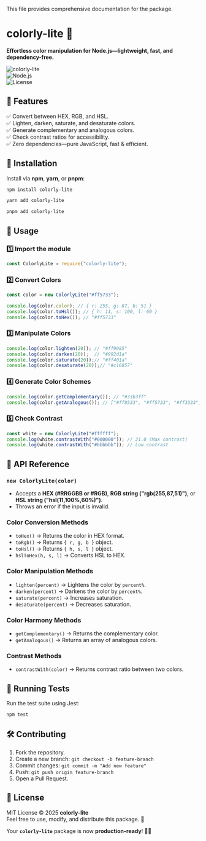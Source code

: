 This file provides comprehensive documentation for the package.

# colorly-lite 🎨  
**Effortless color manipulation for Node.js—lightweight, fast, and dependency-free.**  

![colorly-lite](https://img.shields.io/badge/colorly--lite-v1.0.0-blue)  
![Node.js](https://img.shields.io/badge/Node.js-14%2B-green)  
![License](https://img.shields.io/badge/license-MIT-blue)  

## 📌 Features
✅ Convert between HEX, RGB, and HSL.  
✅ Lighten, darken, saturate, and desaturate colors.  
✅ Generate complementary and analogous colors.  
✅ Check contrast ratios for accessibility.  
✅ Zero dependencies—pure JavaScript, fast & efficient.  

## 🚀 Installation
Install via **npm**, **yarn**, or **pnpm**:
```sh
npm install colorly-lite
```
```sh
yarn add colorly-lite
```
```sh
pnpm add colorly-lite
```

## 🔧 Usage
### 1️⃣ Import the module
```js
const ColorlyLite = require("colorly-lite");
```

### 2️⃣ Convert Colors
```js
const color = new ColorlyLite("#ff5733");

console.log(color.color); // { r: 255, g: 87, b: 51 }
console.log(color.toHsl()); // { h: 11, s: 100, l: 60 }
console.log(color.toHex()); // "#ff5733"
```

### 3️⃣ Manipulate Colors
```js
console.log(color.lighten(20)); // "#ff9985"
console.log(color.darken(20));  // "#992d1a"
console.log(color.saturate(20));// "#ff401a"
console.log(color.desaturate(20));// "#c16857"
```

### 4️⃣ Generate Color Schemes
```js
console.log(color.getComplementary()); // "#33b3ff"
console.log(color.getAnalogous()); // ["#ff8533", "#ff5733", "#ff3333"]
```

### 5️⃣ Check Contrast
```js
const white = new ColorlyLite("#ffffff");
console.log(white.contrastWith("#000000")); // 21.0 (Max contrast)
console.log(white.contrastWith("#bbbbbb")); // Low contrast
```

## 📖 API Reference
### **`new ColorlyLite(color)`**
- Accepts a **HEX (#RRGGBB or #RGB)**, **RGB string ("rgb(255,87,51)")**, or **HSL string ("hsl(11,100%,60%)")**.
- Throws an error if the input is invalid.

### **Color Conversion Methods**
- `toHex()` → Returns the color in HEX format.
- `toRgb()` → Returns `{ r, g, b }` object.
- `toHsl()` → Returns `{ h, s, l }` object.
- `hslToHex(h, s, l)` → Converts HSL to HEX.

### **Color Manipulation Methods**
- `lighten(percent)` → Lightens the color by `percent%`.
- `darken(percent)` → Darkens the color by `percent%`.
- `saturate(percent)` → Increases saturation.
- `desaturate(percent)` → Decreases saturation.

### **Color Harmony Methods**
- `getComplementary()` → Returns the complementary color.
- `getAnalogous()` → Returns an array of analogous colors.

### **Contrast Methods**
- `contrastWith(color)` → Returns contrast ratio between two colors.

## 🧪 Running Tests
Run the test suite using Jest:
```sh
npm test
```

## 🛠 Contributing
1. Fork the repository.
2. Create a new branch: `git checkout -b feature-branch`
3. Commit changes: `git commit -m "Add new feature"`
4. Push: `git push origin feature-branch`
5. Open a Pull Request.

## 📜 License
MIT License © 2025 **colorly-lite**  
Feel free to use, modify, and distribute this package. 🚀

Your **`colorly-lite`** package is now **production-ready**! 🎨🚀
